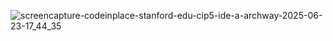 ![screencapture-codeinplace-stanford-edu-cip5-ide-a-archway-2025-06-23-17_44_35](https://github.com/user-attachments/assets/ccaf2961-a20d-40aa-8385-78610c8f6af6)
